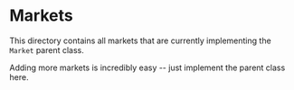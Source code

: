 # Markets
This directory contains all markets that are currently implementing the `Market` parent class.

Adding more markets is incredibly easy -- just implement the parent class here.
